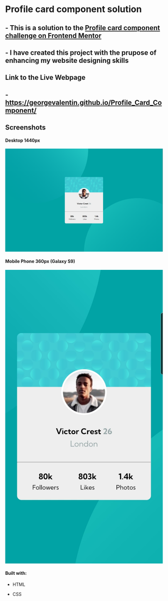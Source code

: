 # Profile card component solution

## - This is a solution to the [Profile card component challenge on Frontend Mentor](https://www.frontendmentor.io/challenges/profile-card-component-cfArpWshJ)

## - I have created this project with the prupose of enhancing my website designing skills

## Link to the Live Webpage

## - https://georgevalentin.github.io/Profile_Card_Component/

## Screenshots

#### Desktop 1440px

![](./screenshots/Desktop_1440px.PNG)

#### Mobile Phone 360px (Galaxy S9)

![](./screenshots/S9_Website_Screenshot.jpeg)

#### Built with:

- HTML

- CSS
